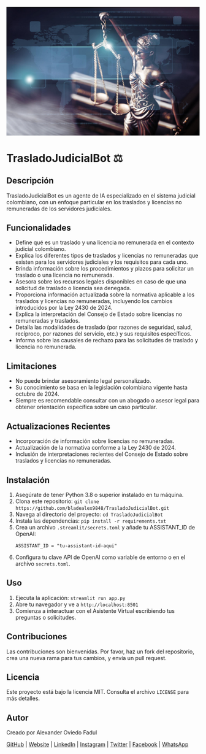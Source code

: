 ![Logo de TrasladoJudicialBot](https://github.com/bladealex9848/TrasladoJudicialBot/blob/main/assets/logo.jpg)

# TrasladoJudicialBot ⚖️

## Descripción
TrasladoJudicialBot es un agente de IA especializado en el sistema judicial colombiano, con un enfoque particular en los traslados y licencias no remuneradas de los servidores judiciales.

## Funcionalidades
* Define qué es un traslado y una licencia no remunerada en el contexto judicial colombiano.
* Explica los diferentes tipos de traslados y licencias no remuneradas que existen para los servidores judiciales y los requisitos para cada uno.
* Brinda información sobre los procedimientos y plazos para solicitar un traslado o una licencia no remunerada.
* Asesora sobre los recursos legales disponibles en caso de que una solicitud de traslado o licencia sea denegada.
* Proporciona información actualizada sobre la normativa aplicable a los traslados y licencias no remuneradas, incluyendo los cambios introducidos por la Ley 2430 de 2024.
* Explica la interpretación del Consejo de Estado sobre licencias no remuneradas y traslados.
* Detalla las modalidades de traslado (por razones de seguridad, salud, recíproco, por razones del servicio, etc.) y sus requisitos específicos.
* Informa sobre las causales de rechazo para las solicitudes de traslado y licencia no remunerada.

## Limitaciones
* No puede brindar asesoramiento legal personalizado.
* Su conocimiento se basa en la legislación colombiana vigente hasta octubre de 2024.
* Siempre es recomendable consultar con un abogado o asesor legal para obtener orientación específica sobre un caso particular.

## Actualizaciones Recientes
* Incorporación de información sobre licencias no remuneradas.
* Actualización de la normativa conforme a la Ley 2430 de 2024.
* Inclusión de interpretaciones recientes del Consejo de Estado sobre traslados y licencias no remuneradas.

## Instalación

1. Asegúrate de tener Python 3.8 o superior instalado en tu máquina.
2. Clona este repositorio: `git clone https://github.com/bladealex9848/TrasladoJudicialBot.git`
3. Navega al directorio del proyecto: `cd TrasladoJudicialBot`
4. Instala las dependencias: `pip install -r requirements.txt`
5. Crea un archivo `.streamlit/secrets.toml` y añade tu ASSISTANT_ID de OpenAI:
   ```
   ASSISTANT_ID = "tu-assistant-id-aqui"
   ```
6. Configura tu clave API de OpenAI como variable de entorno o en el archivo `secrets.toml`.

## Uso

1. Ejecuta la aplicación: `streamlit run app.py`
2. Abre tu navegador y ve a `http://localhost:8501`
3. Comienza a interactuar con el Asistente Virtual escribiendo tus preguntas o solicitudes.

## Contribuciones

Las contribuciones son bienvenidas. Por favor, haz un fork del repositorio, crea una nueva rama para tus cambios, y envía un pull request.

## Licencia

Este proyecto está bajo la licencia MIT. Consulta el archivo `LICENSE` para más detalles.

## Autor

Creado por Alexander Oviedo Fadul

[GitHub](https://github.com/bladealex9848) | [Website](https://alexanderoviedofadul.dev) | [LinkedIn](https://www.linkedin.com/in/alexander-oviedo-fadul/) | [Instagram](https://www.instagram.com/alexander.oviedo.fadul) | [Twitter](https://twitter.com/alexanderofadul) | [Facebook](https://www.facebook.com/alexanderof/) | [WhatsApp](https://api.whatsapp.com/send?phone=573015930519&text=Hola%20!Quiero%20conversar%20contigo!%20)
